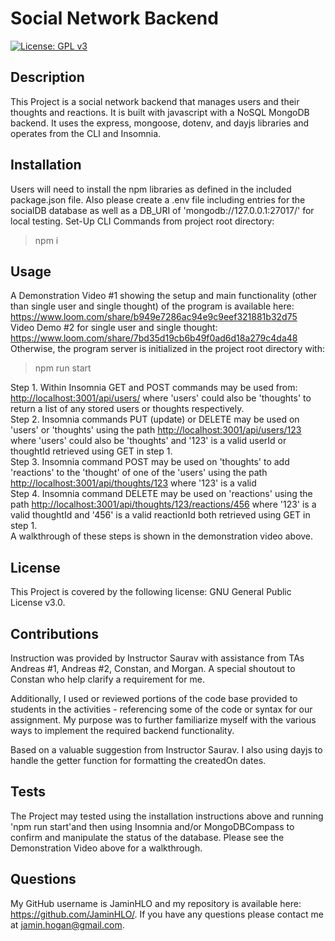# Social Network Backend

[![License: GPL v3](https://img.shields.io/badge/License-GPLv3-blue.svg)](https://www.gnu.org/licenses/gpl-3.0)

## Description
    
This Project is a social network backend that manages users and their thoughts and reactions. It is built with javascript with a NoSQL MongoDB backend. It uses the express, mongoose, dotenv, and dayjs libraries and operates from the CLI and Insomnia. 
    
## Installation

Users will need to install the npm libraries as defined in the included package.json file. Also please create a .env file including entries for the socialDB database as well as a DB_URI of 'mongodb://127.0.0.1:27017/' for local testing.
Set-Up CLI Commands from project root directory:
>npm i <br>

## Usage

A Demonstration Video #1 showing the setup and main functionality (other than single user and single thought) of the program is available here: <https://www.loom.com/share/b949e7286ac94e9c9eef321881b32d75> <br>
Video Demo #2 for single user and single thought:
<https://www.loom.com/share/7bd35d19cb6b49f0ad6d18a279c4da48> <br>
Otherwise, the program server is initialized in the project root directory with:
>npm run start<br>

Step 1. Within Insomnia GET and POST commands may be used from: <http://localhost:3001/api/users/> where 'users' could also be 'thoughts' to return a list of any stored users or thoughts respectively. <br>
Step 2. Insomnia commands PUT (update) or DELETE may be used on 'users' or 'thoughts' using the path <http://localhost:3001/api/users/123> where 'users' could also be 'thoughts' and '123' is a valid userId or thoughtId retrieved using GET in step 1. <br>
Step 3. Insomnia command POST may be used on 'thoughts' to add 'reactions' to the 'thought' of one of the 'users' using the path <http://localhost:3001/api/thoughts/123> where '123' is a valid <br>
Step 4. Insomnia command DELETE may be used on 'reactions' using the path <http://localhost:3001/api/thoughts/123/reactions/456> where '123' is a valid thoughtId and '456' is a valid reactionId both retrieved using GET in step 1.<br>
A walkthrough of these steps is shown in the demonstration video above.

## License

This Project is covered by the following license: GNU General Public License v3.0.

## Contributions

Instruction was provided by Instructor Saurav with assistance from TAs Andreas #1, Andreas #2, Constan, and Morgan. A special shoutout to Constan who help clarify a requirement for me.

Additionally, I used or reviewed portions of the code base provided to students in the activities - referencing some of the code or syntax for our assignment. My purpose was to further familiarize myself with the various ways to implement the required backend functionality.

Based on a valuable suggestion from Instructor Saurav. I also using dayjs to handle the getter function for formatting the createdOn dates. 

## Tests

The Project may tested using the installation instructions above and running 'npm run start'and then using Insomnia and/or MongoDBCompass to confirm and manipulate the status of the database. Please see the Demonstration Video above for a walkthrough.

## Questions

My GitHub username is JaminHLO and my repository is available here: <https://github.com/JaminHLO/>.
If you have any questions please contact me at <jamin.hogan@gmail.com>.
